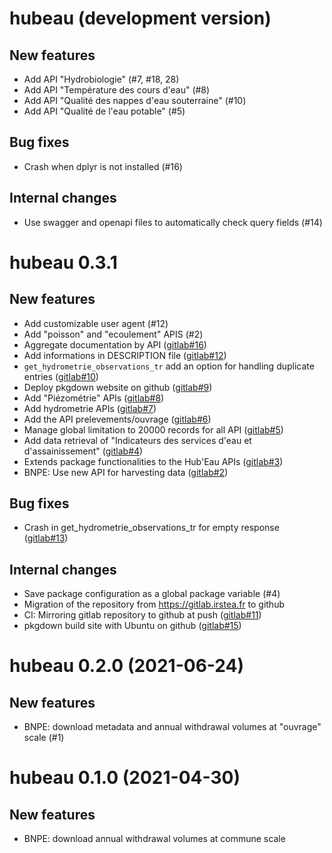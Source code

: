 # hubeau (development version)

New features
------------

* Add API "Hydrobiologie" (#7, #18, 28)
* Add API "Température des cours d'eau" (#8)
* Add API "Qualité des nappes d'eau souterraine" (#10)
* Add API "Qualité de l'eau potable" (#5)

Bug fixes
---------

* Crash when dplyr is not installed (#16)

Internal changes
----------------

* Use swagger and openapi files to automatically check query fields (#14)

# hubeau 0.3.1

New features
------------

* Add customizable user agent (#12)
* Add "poisson" and "ecoulement" APIS (#2)
* Aggregate documentation by API ([gitlab#16](https://gitlab.irstea.fr/in-wop/hubeau/-/issues/16))
* Add informations in DESCRIPTION file ([gitlab#12](https://gitlab.irstea.fr/in-wop/hubeau/-/issues/12))
* `get_hydrometrie_observations_tr` add an option for handling duplicate entries ([gitlab#10](https://gitlab.irstea.fr/in-wop/hubeau/-/issues/10))
* Deploy pkgdown website on github ([gitlab#9](https://gitlab.irstea.fr/in-wop/hubeau/-/issues/9))
* Add "Piézométrie" APIs ([gitlab#8](https://gitlab.irstea.fr/in-wop/hubeau/-/issues/8))
* Add hydrometrie APIs ([gitlab#7](https://gitlab.irstea.fr/in-wop/hubeau/-/issues/7))
* Add the API prelevements/ouvrage ([gitlab#6](https://gitlab.irstea.fr/in-wop/hubeau/-/issues/6))
* Manage global limitation to 20000 records for all API ([gitlab#5](https://gitlab.irstea.fr/in-wop/hubeau/-/issues/5))
* Add data retrieval of "Indicateurs des services d'eau et d'assainissement" ([gitlab#4](https://gitlab.irstea.fr/in-wop/hubeau/-/issues/4))
* Extends package functionalities to the Hub'Eau APIs ([gitlab#3](https://gitlab.irstea.fr/in-wop/hubeau/-/issues/3))
* BNPE: Use new API for harvesting data ([gitlab#2](https://gitlab.irstea.fr/in-wop/hubeau/-/issues/2))

Bug fixes
---------

* Crash in get_hydrometrie_observations_tr for empty response ([gitlab#13](https://gitlab.irstea.fr/in-wop/hubeau/-/issues/13))

Internal changes
----------------

* Save package configuration as a global package variable (#4)
* Migration of the repository from https://gitlab.irstea.fr to github
* CI: Mirroring gitlab repository to github at push ([gitlab#11](https://gitlab.irstea.fr/in-wop/hubeau/-/issues/11))
* pkgdown build site with Ubuntu on github ([gitlab#15](https://gitlab.irstea.fr/in-wop/hubeau/-/issues/15))

hubeau 0.2.0 (2021-06-24)
=========================
New features
------------

* BNPE: download metadata and annual withdrawal volumes at "ouvrage" scale (#1)

hubeau 0.1.0 (2021-04-30)
=========================
New features
------------

* BNPE: download annual withdrawal volumes at commune scale
